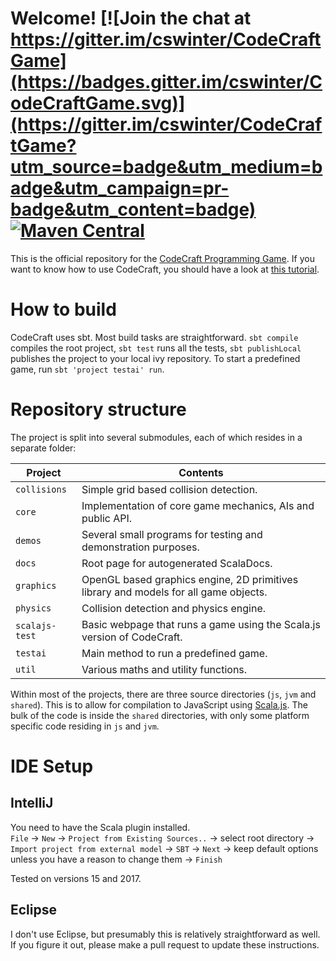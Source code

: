 # Welcome! [![Join the chat at https://gitter.im/cswinter/CodeCraftGame](https://badges.gitter.im/cswinter/CodeCraftGame.svg)](https://gitter.im/cswinter/CodeCraftGame?utm_source=badge&utm_medium=badge&utm_campaign=pr-badge&utm_content=badge) [![Maven Central](https://maven-badges.herokuapp.com/maven-central/org.codecraftgame/codecraft_2.11/badge.svg)](https://maven-badges.herokuapp.com/maven-central/org.codecraftgame/codecraft_2.11)

This is the official repository for the [CodeCraft Programming Game](http://www.codecraftgame.org).
If you want to know how to use CodeCraft, you should have a look at [this tutorial](https://github.com/cswinter/codecraft-tutorial).


# How to build

CodeCraft uses sbt.
Most build tasks are straightforward.
`sbt compile` compiles the root project, `sbt test` runs all the tests, `sbt publishLocal` publishes the project to your local ivy repository.
To start a predefined game, run `sbt 'project testai' run`.


# Repository structure

The project is split into several submodules, each of which resides in a separate folder:

Project        | Contents
-------------- | --------
`collisions`   | Simple grid based collision detection.
`core`         | Implementation of core game mechanics, AIs and public API.
`demos`        | Several small programs for testing and demonstration purposes.
`docs`         | Root page for autogenerated ScalaDocs.
`graphics`     | OpenGL based graphics engine, 2D primitives library and models for all game objects.
`physics`      | Collision detection and physics engine.
`scalajs-test` | Basic webpage that runs a game using the Scala.js version of CodeCraft.
`testai`       | Main method to run a predefined game.
`util`         | Various maths and utility functions.

Within most of the projects, there are three source directories (`js`, `jvm` and `shared`).
This is to allow for compilation to JavaScript using [Scala.js](http://www.scala-js.org/).
The bulk of the code is inside the `shared` directories, with only some platform specific code residing in `js` and `jvm`.


# IDE Setup

## IntelliJ

You need to have the Scala plugin installed.  
`File` → `New` → `Project from Existing Sources..` → select root directory → `Import project from external model` → `SBT` → `Next` → keep default options unless you have a reason to change them → `Finish`

Tested on versions 15 and 2017.

## Eclipse
I don't use Eclipse, but presumably this is relatively straightforward as well.
If you figure it out, please make a pull request to update these instructions.
